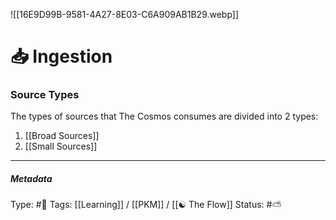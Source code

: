 
![[16E9D99B-9581-4A27-8E03-C6A909AB1B29.webp]]

# 📥 Ingestion

### Source Types

The types of sources that The Cosmos consumes are divided into 2 types:

1. [[Broad Sources]]
2. [[Small Sources]]

___

##### Metadata
Type: #🔵 
Tags: [[Learning]] / [[PKM]] / [[☯️ The Flow]]
Status:  #⛅️ 